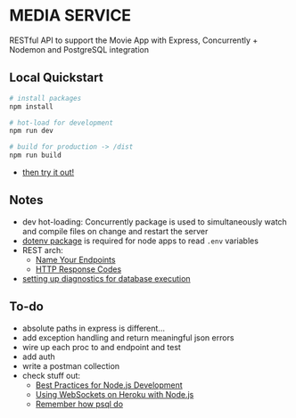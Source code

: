 # MEDIA SERVICE

RESTful API to support the Movie App with Express, Concurrently + Nodemon and PostgreSQL integration

## Local Quickstart
```sh
# install packages
npm install

# hot-load for development
npm run dev

# build for production -> /dist
npm run build
```
* [then try it out!](http://localhost:5555/api/v1/user)

## Notes
* dev hot-loading: Concurrently package is used to simultaneously watch and compile files on change and restart the server
* [dotenv package](https://medium.com/@thejasonfile/using-dotenv-package-to-create-environment-variables-33da4ac4ea8f) is required for node apps to read `.env` variables
* REST arch:
	- [Name Your Endpoints](https://restfulapi.net/resource-naming/)
	- [HTTP Response Codes](https://developer.mozilla.org/en-US/docs/Web/HTTP/Status/100)
* [setting up diagnostics for database execution](https://node-postgres.com/guides/project-structure)

## To-do
* absolute paths in express is different...
* add exception handling and return meaningful json errors
* wire up each proc to and endpoint and test
* add auth
* write a postman collection
* check stuff out:
	- [Best Practices for Node.js Development](https://devcenter.heroku.com/articles/node-best-practices)
	- [Using WebSockets on Heroku with Node.js](https://devcenter.heroku.com/articles/node-websockets)
	- [Remember how psql do](https://www.tutorialspoint.com/postgresql/postgresql_insert_query.htm)


